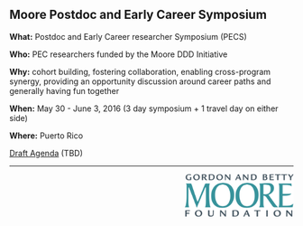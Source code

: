 ## Moore Postdoc and Early Career Symposium

**What:** Postdoc and Early Career researcher Symposium (PECS)

**Who:** PEC researchers funded by the Moore DDD Initiative

**Why:** cohort building, fostering collaboration, enabling cross-program synergy, providing an opportunity discussion around career paths and generally having fun together

**When:** May 30 - June 3, 2016 (3 day symposium + 1 travel day on either side)

**Where:** Puerto Rico


[Draft Agenda](https://github.com/DDD-Moore/early-career-puertorico/blob/master/agenda.md) (TBD)


---
<a href="http://www.moore.org"><img src="https://github.com/DDD-Moore/early-career-puertorico/raw/master/moore-logo-color.png" align="right" height="75"></a>
